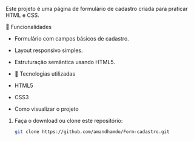 Este projeto é uma página de formulário de cadastro criada para praticar HTML e CSS.

📌 Funcionalidades
- Formulário com campos básicos de cadastro.
- Layout responsivo simples.
- Estruturação semântica usando HTML5.

- 🚀 Tecnologias utilizadas
- HTML5
- CSS3

- Como visualizar o projeto
1. Faça o download ou clone este repositório:
   ```bash
   git clone https://github.com/amandhamdo/Form-cadastro.git
